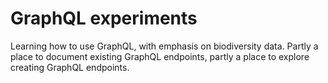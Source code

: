 # GraphQL experiments

Learning how to use GraphQL, with emphasis on biodiversity data. Partly a place to document existing GraphQL endpoints, partly a place to explore creating GraphQL endpoints.

